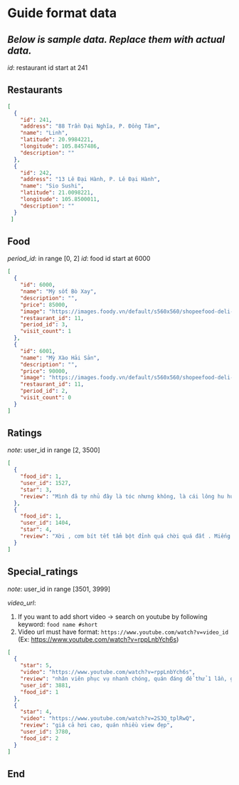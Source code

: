 # Guide format data

*Below is sample data. Replace them with actual data.*
---

*id*: restaurant id start at 241

## Restaurants


```json
[
  {
    "id": 241,
    "address": "88 Trần Đại Nghĩa, P. Đồng Tâm",
    "name": "Linh",
    "latitude": 20.9984221,
    "longitude": 105.8457486,
    "description": ""
  },
  {
    "id": 242,
    "address": "13 Lê Đại Hành, P. Lê Đại Hành",
    "name": "Sio Sushi",
    "latitude": 21.0098221,
    "longitude": 105.8500011,
    "description": ""
  }
 ]
```

## Food

*period_id*: in range [0, 2]
*id*: food id start at 6000

```json
[
  {
    "id": 6000,
    "name": "Mỳ sốt Bò Xay",
    "description": "",
    "price": 85000,
    "image": "https://images.foody.vn/default/s560x560/shopeefood-deli-dish-no-image.png",
    "restaurant_id": 11,
    "period_id": 3,
    "visit_count": 1
  },
  {
    "id": 6001,
    "name": "Mỳ Xào Hải Sản",
    "description": "",
    "price": 90000,
    "image": "https://images.foody.vn/default/s560x560/shopeefood-deli-dish-no-image.png",
    "restaurant_id": 11,
    "period_id": 2,
    "visit_count": 0
  }
]
```

## Ratings

*note*: user_id in range [2, 3500]

```json
[
  {
    "food_id": 1,
    "user_id": 1527,
    "star": 3,
    "review": "Mình đã tự nhủ đây là tóc nhưng không, là cái lông hu hu :( ăn ở 2 chi nhánh nhiều lần rồi nhưng lần này gọi về thất vọng"
  },
  {
    "food_id": 1,
    "user_id": 1404,
    "star": 4,
    "review": "Xời , cơm bít tết tẩm bột đỉnh quá chời quá đất . Miếng bò bản to, mềm , ngọt thịt, tẩm lớp bột xù rụm không thể nào đỉnh hơn . Đúng là ở đây mấy món áo bột xù đều đỉnh thiệt mừ 🤨 . Còn đĩa kia là cơm mực chiên sốt chua ngọt, hừm, không ngon lắm , mực rán kiểu này bị dai mà sốt hơi dị, mình chưa bao giờ thích sốt chua ngọt ở đây 😢 . Nếu gọi mực thì cơm mực xù ngon hơn nhiềuuu ! \n•\n📍123 😗 \n•\n70-80k / suất"
  }
]
```

## Special_ratings

*note*: user_id in range [3501, 3999]

*video_url*:
1. If you want to add short video -> search on youtube by following keyword:
	`food name #short`
2. Video url must have format: `https://www.youtube.com/watch?v=video_id` (Ex: https://www.youtube.com/watch?v=rppLnbYch6s)


```json
[
  {
    "star": 5,
    "video": "https://www.youtube.com/watch?v=rppLnbYch6s",
    "review": "nhân viên phục vụ nhanh chóng, quán đáng để thử 1 lần, giá cả không làm mình thất vọng",
    "user_id": 3881,
    "food_id": 1
  },
  {
    "star": 4,
    "video": "https://www.youtube.com/watch?v=2S3Q_tplRwQ",
    "review": "giá cả hơi cao, quán nhiều view đẹp",
    "user_id": 3780,
    "food_id": 2
  }
]
```

## End
